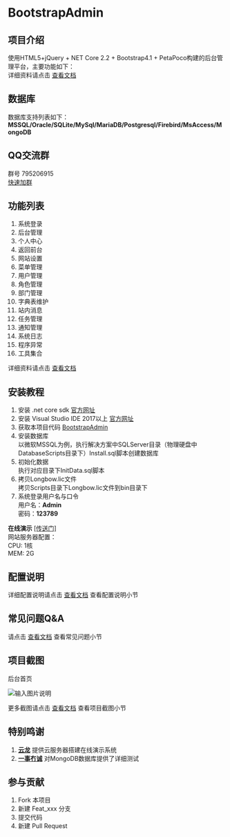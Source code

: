 ﻿# BootstrapAdmin

## 项目介绍
使用HTML5+jQuery + NET Core 2.2 + Bootstrap4.1 + PetaPoco构建的后台管理平台，主要功能如下：  
详细资料请点击 [查看文档](https://gitee.com/LongbowEnterprise/BootstrapAdmin/wikis)  

## 数据库
数据库支持列表如下：  
**MSSQL/Oracle/SQLite/MySql/MariaDB/Postgresql/Firebird/MsAccess/MongoDB**  

## QQ交流群
群号
795206915  
[快速加群](https://shang.qq.com/wpa/qunwpa?idkey=d381355e50ff91db410c3da3eadb081ba859f64c2877e86343f4709b171f28b8)

## 功能列表
1. 系统登录   
2. 后台管理  
3. 个人中心  
4. 返回前台  
5. 网站设置  
6. 菜单管理  
7. 用户管理  
8. 角色管理  
9. 部门管理  
10. 字典表维护  
11. 站内消息  
12. 任务管理  
13. 通知管理  
14. 系统日志  
15. 程序异常  
16. 工具集合  

详细资料请点击 [查看文档](https://gitee.com/LongbowEnterprise/BootstrapAdmin/wikis)  

## 安装教程
1. 安装 .net core sdk [官方网址](http://www.microsoft.com/net/download)
2. 安装 Visual Studio IDE 2017以上 [官方网址](https://visualstudio.microsoft.com/vs/getting-started/)
3. 获取本项目代码 [BootstrapAdmin](https://gitee.com/LongbowEnterprise/BootstrapAdmin)
4. 安装数据库  
以微软MSSQL为例，执行解决方案中SQLServer目录（物理硬盘中DatabaseScripts目录下）Install.sql脚本创建数据库
5. 初始化数据  
执行对应目录下InitData.sql脚本
6. 拷贝Longbow.lic文件  
拷贝Scripts目录下Longbow.lic文件到bin目录下
7. 系统登录用户名与口令  
用户名：**Admin**  
密码：**123789**  

**在线演示** <a href="http://argo.zylweb.cn" target="_blank">[传送门]</a>  
网站服务器配置：  
CPU: 1核  
MEM: 2G

## 配置说明
详细配置说明请点击 [查看文档](https://gitee.com/LongbowEnterprise/BootstrapAdmin/wikis) 查看配置说明小节  

## 常见问题Q&A
请点击 [查看文档](https://gitee.com/LongbowEnterprise/BootstrapAdmin/wikis) 查看常见问题小节  

## 项目截图

后台首页

![输入图片说明](https://gitee.com/LongbowEnterprise/Pictures/raw/master/BootstrapAdmin/BA02.png "BAHome.png")

更多截图请点击 [查看文档](https://gitee.com/LongbowEnterprise/BootstrapAdmin/wikis) 查看项目截图小节  

## 特别鸣谢
1. <a href="https://gitee.com/571183806" target="_blank">**云龙**</a> 提供云服务器搭建在线演示系统
2. <a href="https://gitee.com/Ysmc" target="_blank">**一事冇诚**</a> 对MongoDB数据库提供了详细测试

## 参与贡献

1. Fork 本项目
2. 新建 Feat_xxx 分支
3. 提交代码
4. 新建 Pull Request
